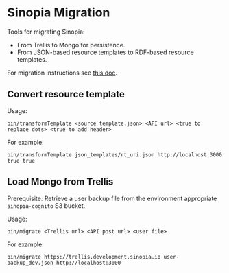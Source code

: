 # Sinopia Migration

Tools for migrating Sinopia:
* From Trellis to Mongo for persistence.
* From JSON-based resource templates to RDF-based resource templates.

For migration instructions see [this doc](https://docs.google.com/document/d/10rtPjkuTuRw8mQEMAnAo6nxkv60Hz66N-K7cLq63IH0/edit?usp=sharing).

## Convert resource template
Usage:
```
bin/transformTemplate <source template.json> <API url> <true to replace dots> <true to add header>
```
For example:
```
bin/transformTemplate json_templates/rt_uri.json http://localhost:3000 true true
```

## Load Mongo from Trellis
Prerequisite:
Retrieve a user backup file from the environment appropriate `sinopia-cognito` S3 bucket.

Usage:
```
bin/migrate <Trellis url> <API post url> <user file>
```
For example:
```
bin/migrate https://trellis.development.sinopia.io user-backup_dev.json http://localhost:3000
```
